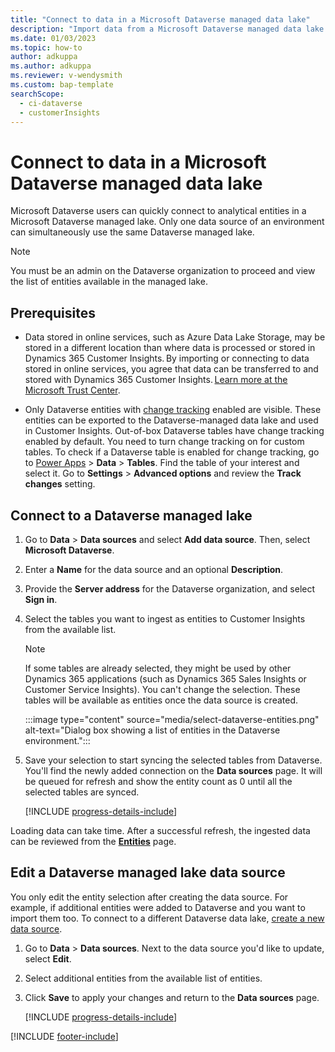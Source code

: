 ```yaml
---
title: "Connect to data in a Microsoft Dataverse managed data lake"
description: "Import data from a Microsoft Dataverse managed data lake."
ms.date: 01/03/2023
ms.topic: how-to
author: adkuppa
ms.author: adkuppa
ms.reviewer: v-wendysmith
ms.custom: bap-template
searchScope: 
  - ci-dataverse
  - customerInsights
---
```


# Connect to data in a Microsoft Dataverse managed data lake

Microsoft Dataverse users can quickly connect to analytical entities in a Microsoft Dataverse managed lake. 
Only one data source of an environment can simultaneously use the same Dataverse managed lake.

> [!NOTE]
> You must be an admin on the Dataverse organization to proceed and view the list of entities available in the managed lake.

## Prerequisites

- Data stored in online services, such as Azure Data Lake Storage, may be stored in a different location than where data is processed or stored in Dynamics 365 Customer Insights. By importing or connecting to data stored in online services, you agree that data can be transferred to and stored with Dynamics 365 Customer Insights. [Learn more at the Microsoft Trust Center](https://www.microsoft.com/trust-center).

- Only Dataverse entities with [change tracking](/power-platform/admin/enable-change-tracking-control-data-synchronization) enabled are visible. These entities can be exported to the Dataverse-managed data lake and used in Customer Insights. Out-of-box Dataverse tables have change tracking enabled by default. You need to turn change tracking on for custom tables. To check if a Dataverse table is enabled for change tracking, go to [Power Apps](https://make.powerapps.com) > **Data** > **Tables**. Find the table of your interest and select it. Go to **Settings** > **Advanced options** and review the **Track changes** setting.

## Connect to a Dataverse managed lake

1. Go to **Data** > **Data sources** and select **Add data source**. Then, select **Microsoft Dataverse**.

1. Enter a **Name** for the data source and an optional **Description**.

1. Provide the **Server address** for the Dataverse organization, and select **Sign in**.

1. Select the tables you want to ingest as entities to Customer Insights from the available list.

   > [!NOTE]
   > If some tables are already selected, they might be used by other Dynamics 365 applications (such as Dynamics 365 Sales Insights or Customer Service Insights). You can't change the selection. These tables will be available as entities once the data source is created.

    :::image type="content" source="media/select-dataverse-entities.png" alt-text="Dialog box showing a list of entities in the Dataverse environment.":::

1. Save your selection to start syncing the selected tables from Dataverse. You'll find the newly added connection on the **Data sources** page. It will be queued for refresh and show the entity count as 0 until all the selected tables are synced.

   [!INCLUDE [progress-details-include](includes/progress-details-pane.md)]

Loading data can take time. After a successful refresh, the ingested data can be reviewed from the [**Entities**](entities.md) page.

## Edit a Dataverse managed lake data source

You only edit the entity selection after creating the data source. For example, if additional entities were added to Dataverse and you want to import them too.
To connect to a different Dataverse data lake, [create a new data source](#connect-to-a-dataverse-managed-lake).

1. Go to **Data** > **Data sources**. Next to the data source you'd like to update, select **Edit**.

1. Select additional entities from the available list of entities.

1. Click **Save** to apply your changes and return to the **Data sources** page.

   [!INCLUDE [progress-details-include](includes/progress-details-pane.md)]


[!INCLUDE [footer-include](includes/footer-banner.md)]
